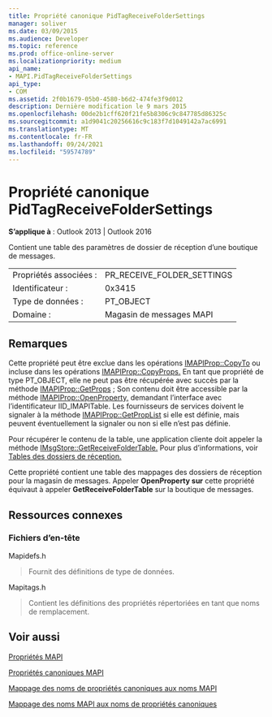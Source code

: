 ```yaml
---
title: Propriété canonique PidTagReceiveFolderSettings
manager: soliver
ms.date: 03/09/2015
ms.audience: Developer
ms.topic: reference
ms.prod: office-online-server
ms.localizationpriority: medium
api_name:
- MAPI.PidTagReceiveFolderSettings
api_type:
- COM
ms.assetid: 2f0b1679-05b0-4580-b6d2-474fe3f9d012
description: Dernière modification le 9 mars 2015
ms.openlocfilehash: 00de2b1cff620f21fe5b8306c9c847785d86325c
ms.sourcegitcommit: a1d9041c20256616c9c183f7d1049142a7ac6991
ms.translationtype: MT
ms.contentlocale: fr-FR
ms.lasthandoff: 09/24/2021
ms.locfileid: "59574789"
---
```

# <a name="pidtagreceivefoldersettings-canonical-property"></a>Propriété canonique PidTagReceiveFolderSettings

  
  
**S’applique à** : Outlook 2013 | Outlook 2016 
  
Contient une table des paramètres de dossier de réception d’une boutique de messages.
  
|||
|:-----|:-----|
|Propriétés associées :  <br/> |PR_RECEIVE_FOLDER_SETTINGS  <br/> |
|Identificateur :  <br/> |0x3415  <br/> |
|Type de données :  <br/> |PT_OBJECT  <br/> |
|Domaine :  <br/> |Magasin de messages MAPI  <br/> |
   
## <a name="remarks"></a>Remarques

Cette propriété peut être exclue dans les opérations [IMAPIProp::CopyTo](imapiprop-copyto.md) ou incluse dans les opérations [IMAPIProp::CopyProps.](imapiprop-copyprops.md) En tant que propriété de type PT_OBJECT, elle ne peut pas être récupérée avec succès par la méthode [IMAPIProp::GetProps](imapiprop-getprops.md) ; Son contenu doit être accessible par la méthode [IMAPIProp::OpenProperty,](imapiprop-openproperty.md) demandant l’interface avec l’identificateur IID_IMAPITable. Les fournisseurs de services doivent le signaler à la méthode [IMAPIProp::GetPropList](imapiprop-getproplist.md) si elle est définie, mais peuvent éventuellement la signaler ou non si elle n’est pas définie. 
  
Pour récupérer le contenu de la table, une application cliente doit appeler la méthode [IMsgStore::GetReceiveFolderTable.](imsgstore-getreceivefoldertable.md) Pour plus d’informations, voir [Tables des dossiers de réception.](receive-folder-tables.md)
  
Cette propriété contient une table des mappages des dossiers de réception pour la magasin de messages. Appeler **OpenProperty sur** cette propriété équivaut à appeler **GetReceiveFolderTable** sur la boutique de messages. 
  
## <a name="related-resources"></a>Ressources connexes

### <a name="header-files"></a>Fichiers d’en-tête

Mapidefs.h
  
> Fournit des définitions de type de données.
    
Mapitags.h
  
> Contient les définitions des propriétés répertoriées en tant que noms de remplacement.
    
## <a name="see-also"></a>Voir aussi



[Propriétés MAPI](mapi-properties.md)
  
[Propriétés canoniques MAPI](mapi-canonical-properties.md)
  
[Mappage des noms de propriétés canoniques aux noms MAPI](mapping-canonical-property-names-to-mapi-names.md)
  
[Mappage des noms MAPI aux noms de propriétés canoniques](mapping-mapi-names-to-canonical-property-names.md)

